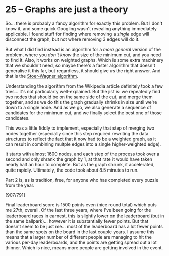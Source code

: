 # 25 &ndash; Graphs are just a theory
So... there is probably a fancy algorithm for exactly this problem. But I don't know it, and some quick Googling wasn't revealing anything immediately applicable. I found stuff for finding where removing a _single_ edge will disconnect the graph, but not where removing 3 edges will do it.

But what I did find instead is an algorithm for a _more general_ version of the problem, where you _don't know_ the size of the minimum cut, and you need to find it. Also, it works on weighted graphs. Which is some extra machinery that we shouldn't need, so maybe there's a faster algorithm that doesn't generalise it this far, but regardless, it should give us the right answer. And that is the [Stoer-Wagner algorithm](https://en.wikipedia.org/wiki/Stoer%E2%80%93Wagner_algorithm).

Understanding the algorithm from the Wikipedia article definitely took a few tries... it's not particularly well-explained. But the jist is: we repeatedly find two nodes that should be on the same side of the cut, and merge them together, and as we do this the graph gradually shrinks in size until we're down to a single node. And as we go, we also generate a sequence of candidates for the minimum cut, and we finally select the best one of those candidates.

This was a little fiddly to implement, especially that step of merging two nodes together (especially since this step required rewriting the data structures to reflect the fact that it now had to be a weighted graph, as it can result in combining multple edges into a single higher-weighted edge).

It starts with almost 1600 nodes, and each step of the process took over a second and only shrank the graph by 1, at that rate it would have taken nearly half an hour to complete. But as the graph shrunk, it accelerated, quite rapidly. Ultimately, the code took about 8.5 minutes to run.

Part 2 is, as is tradition, free, for anyone who has completed every puzzle from the year.

[907/791]

Final leaderboard score is 1500 points even (nice round total) which puts me 27th, overall. Of the last three years, where I've been going for the leaderboard races in earnest, this is slightly lower on the leaderboard (but in the same ballpark)... however it is substantially fewer points. But that doesn't seem to be just me... most of the leaderboard has a lot fewer points than the same spots on the board in the last couple years. I assume this means that a larger number of different people are managing to hit the various per-day leaderboards, and the points are getting spread out a lot thinner. Which is nice, means more people are getting involved in the event.
